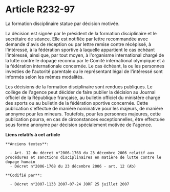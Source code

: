 # Article R232-97

La formation disciplinaire statue par décision motivée.

La décision est signée par le président de la formation disciplinaire et le secrétaire de séance. Elle est notifiée par
lettre recommandée avec demande d'avis de réception ou par lettre remise contre récépissé, à l'intéressé, à la fédération
sportive à laquelle appartient le cas échéant l'intéressé, ainsi que, par tout moyen, à l'organisme international chargé de
la lutte contre le dopage reconnu par le Comité international olympique et à la fédération internationale concernée. Le cas
échéant, la ou les personnes investies de l'autorité parentale ou le représentant légal de l'intéressé sont informés selon
les mêmes modalités.

Les décisions de la formation disciplinaire sont rendues publiques. Le collège de l'agence peut décider de faire publier la
décision au Journal officiel de la République française, au bulletin officiel du ministère chargé des sports ou au bulletin
de la fédération sportive concernée. Cette publication s'effectue de manière nominative pour les majeurs, de manière anonyme
pour les mineurs. Toutefois, pour les personnes majeures, cette publication pourra, en cas de circonstances exceptionnelles,
être effectuée sous forme anonyme par décision spécialement motivée de l'agence.

**Liens relatifs à cet article**

	**Anciens textes**:

	  - Art. 12 du décret n°2006-1768 du 23 décembre 2006 relatif aux procédures et sanctions disciplinaires en matière de lutte contre le dopage humain
	  - Décret n°2006-1768 du 23 décembre 2006 - art. 12 (Ab)

	**Codifié par**:

	  - Décret n°2007-1133 2007-07-24 JORF 25 juillet 2007
